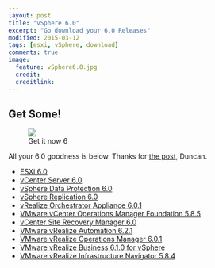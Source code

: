 ```yaml
---
layout: post
title: "vSphere 6.0"
excerpt: "Go download your 6.0 Releases"
modified: 2015-03-12
tags: [esxi, vSphere, download]
comments: true
image:
  feature: vSphere6.0.jpg
  credit: 
  creditlink: 
---
```



## Get Some!

<figure>
  <img src="https://farm9.staticflickr.com/8567/16794410225_5dacfe1e6d_o.png">
  <figcaption>Get it now 6</figcaption>
</figure>

All your 6.0 goodness is below. Thanks for [the post](http://www.yellow-bricks.com/2015/03/12/get-your-download-engines-running-vsphere-6-0-is-here/), Duncan.

* [ESXi 6.0](https://my.vmware.com/group/vmware/details?downloadGroup=ESXI600&productId=491&rPId=7501)
* [vCenter Server 6.0](https://my.vmware.com/group/vmware/details?downloadGroup=VC600&amp;productId=491&amp;rPId=7503)
* [vSphere Data Protection 6.0](https://my.vmware.com/group/vmware/details?downloadGroup=VDP60&amp;productId=491&amp;rPId=7503)
* [vSphere Replication 6.0](https://my.vmware.com/group/vmware/details?downloadGroup=VR600&amp;productId=491&amp;rPId=7503)
* [vRealize Orchestrator Appliance 6.0.1](https://my.vmware.com/group/vmware/details?downloadGroup=VROVA_601&amp;productId=491&amp;rPId=7503)
* [VMware vCenter Operations Manager Foundation 5.8.5](https://my.vmware.com/group/vmware/details?downloadGroup=VCOPS-585-FOUNDATION&amp;productId=491&amp;rPId=7504)
* [vCenter Site Recovery Manager 6.0](https://my.vmware.com/group/vmware/details?downloadGroup=SRM60&amp;productId=494&amp;rPId=7635)
* [VMware vRealize Automation 6.2.1](https://my.vmware.com/group/vmware/details?downloadGroup=VRA-621&amp;productId=489&amp;rPId=7558)
* [VMware vRealize Operations Manager 6.0.1](https://my.vmware.com/group/vmware/details?downloadGroup=VROPS-601&amp;productId=489&amp;rPId=7558)
* [VMware vRealize Business 6.1.0 for vSphere](https://my.vmware.com/group/vmware/details?downloadGroup=VRB-STD-610-VCS&amp;productId=489&amp;rPId=7559)
* [VMware vRealize Infrastructure Navigator 5.8.4](https://my.vmware.com/group/vmware/details?downloadGroup=VIN_584&amp;productId=489&amp;rPId=7559)
